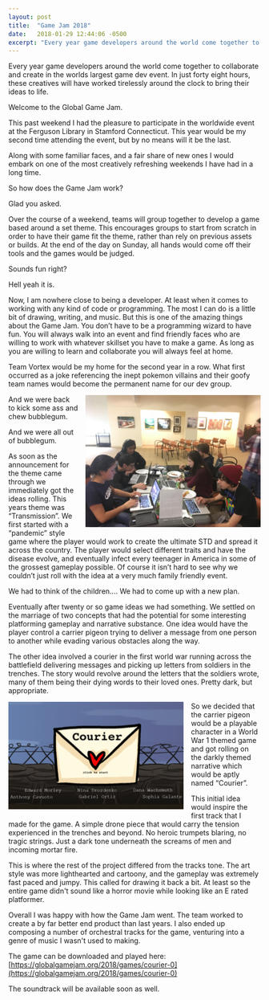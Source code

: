 ```yaml
---
layout: post
title:  "Game Jam 2018"
date:   2018-01-29 12:44:06 -0500
excerpt: "Every year game developers around the world come together to collaborate and create in the worlds largest game dev event. In just forty eight hours, these creatives will have worked tirelessly around the clock to bring their ideas to life."
---
```


Every year game developers around the world come together to collaborate and create in the worlds largest game dev event. In just forty eight hours, these creatives will have worked tirelessly around the clock to bring their ideas to life.

Welcome to the Global Game Jam.

This past weekend I had the pleasure to participate in the worldwide event at the Ferguson Library in Stamford Connecticut. This year would be my second time attending the event, but by no means will it be the last.

Along with some familiar faces, and a fair share of new ones I would embark on one of the most creatively refreshing weekends I have had in a long time.

So how does the Game Jam work?

Glad you asked.

Over the course of a weekend, teams will group together to develop a game based around a set theme. This encourages groups to start from scratch in order to have their game fit the theme, rather than rely on previous assets or builds. At the end of the day on Sunday, all hands would come off their tools and the games would be judged.

Sounds fun right?

Hell yeah it is.

Now, I am nowhere close to being a developer. At least when it comes to working with any kind of code or programming. The most I can do is a little bit of drawing, writing, and music. But this is one of the amazing things about the Game Jam. You don’t have to be a programming wizard to have fun. You will always walk into an event and find friendly faces who are willing to work with whatever skillset you have to make a game. As long as you are willing to learn and collaborate you will always feel at home.

Team Vortex would be my home for the second year in a row. What first occurred as a joke referencing the inept pokemon villains and their goofy team names would become the permanent name for our dev group.

<img src="/assets/gamejam-1.jpg" style="float: right; max-width: 350px; margin: 0 0 15px 15px;" /> And we were back to kick some ass and chew bubblegum.

And we were all out of bubblegum.

As soon as the announcement for the theme came through we immediately got the ideas rolling. This years theme was “Transmission”. We first started with a “pandemic” style game where the player would work to create the ultimate STD and spread it across the country. The player would select different traits and have the disease evolve, and eventually infect every teenager in America in some of the grossest gameplay possible.
Of course it isn’t hard to see why we couldn’t just roll with the idea at a very much family friendly event.

We had to think of the children.... We had to come up with a new plan.

Eventually after twenty or so game ideas we had something. We settled on the marriage of two concepts that had the potential for some interesting platforming gameplay and narrative substance. One idea would have the player control a carrier pigeon trying to deliver a message from one person to another while evading various obstacles along the way.

The other idea involved a courier in the first world war running across the battlefield delivering messages and picking up letters from soldiers in the trenches. The story would revolve around the letters that the soldiers wrote, many of them being their dying words to their loved ones. Pretty dark, but appropriate.

<img src="/assets/gamejam-2.png" style="float: left; max-width: 350px; margin: 0 15px 15px 0;" /> So we decided that the carrier pigeon would be a playable character in a World War 1 themed game and got rolling on the darkly themed narrative which would be aptly named “Courier”.

This initial idea would inspire the first track that I made for the game. A simple drone piece that would carry the tension experienced in the trenches and beyond. No heroic trumpets blaring, no tragic strings. Just a dark tone underneath the screams of men and incoming mortar fire.

This is where the rest of the project differed from the tracks tone. The art style was more lighthearted and cartoony, and the gameplay was extremely fast paced and jumpy. This called for drawing it back a bit. At least so the entire game didn't sound like a horror movie while looking like an E rated platformer.

Overall I was happy with how the Game Jam went. The team worked to create a by far better end product than last years. I also ended up composing a number of orchestral tracks for the game, venturing into a genre of music I wasn't used to making.

The game can be downloaded and played here:  [https://globalgamejam.org/2018/games/courier-0](https://globalgamejam.org/2018/games/courier-0)

The soundtrack will be available soon as well. 
